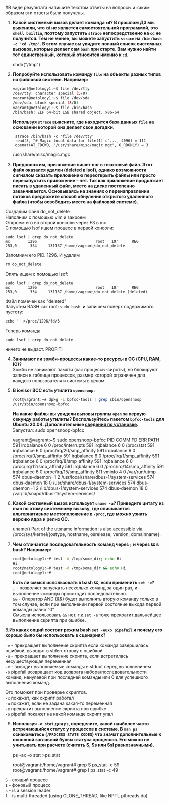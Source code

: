#В виде результата напишите текстом ответы на вопросы и каким образом эти ответы были получены. 

1. **Какой системный вызов делает команда `cd`? В прошлом ДЗ мы выяснили, что `cd` не является самостоятельной  программой, это `shell builtin`, поэтому запустить `strace` непосредственно на `cd` не получится. Тем не менее, вы можете запустить `strace` на `/bin/bash -c 'cd /tmp'`. В этом случае вы увидите полный список системных вызовов, которые делает сам `bash` при старте. Вам нужно найти тот единственный, который относится именно к `cd`.**   
  

    chdir("/tmp")  

2. **Попробуйте использовать команду `file` на объекты разных типов на файловой системе. Например:**
    ```bash
    vagrant@netology1:~$ file /dev/tty
    /dev/tty: character special (5/0)
    vagrant@netology1:~$ file /dev/sda
    /dev/sda: block special (8/0)
    vagrant@netology1:~$ file /bin/bash
    /bin/bash: ELF 64-bit LSB shared object, x86-64
    ```
    **Используя `strace` выясните, где находится база данных `file` на основании которой она делает свои догадки.**  
     

 
        strace /bin/bash -c 'file /dev/tty'  
        read(3, "# Magic local data for file(1) c"..., 4096) = 111  
        openat(AT_FDCWD, "/usr/share/misc/magic.mgc", O_RDONLY) = 3  

   /usr/share/misc/magic.mgc


3. **Предположим, приложение пишет лог в текстовый файл. Этот файл оказался удален (deleted в lsof), однако возможности сигналом сказать приложению переоткрыть файлы или просто перезапустить приложение – нет. Так как приложение продолжает писать в удаленный файл, место на диске постепенно заканчивается. Основываясь на знаниях о перенаправлении потоков предложите способ обнуления открытого удаленного файла (чтобы освободить место на файловой системе).**  
  
Создадим файл do_not_delete  
Наполним с помощью vim и закроем  
Откроем его во второй консоли через F3 в mc  
С помощью lsof ищем процесс в первой консоли:  
  
    sudo lsof | grep do_not_delete  
    mc        1296                          root   10r      REG              253,0      334     131137 /home/vagrant/do_not_delete  
Запомним его PID. 1296. И удалим  
  
    rm do_not_delete  
Опять ищем с помощью lsof:  
  
    sudo lsof | grep do_not_delete  
    mc        1296                          root   10r      REG              253,0      334     131137 /home/vagrant/do_not_delete (deleted)  
Файл помечен как "deleted"  
Запустим BASH как root: `sudo bash`. и запишем поверх содержимого пустоту:  
  
    echo '' >/proc/1296/fd/3

Теперь команда  

	sudo lsof | grep do_not_delete
ничего не выдаст. PROFIT!

4. **Занимают ли зомби-процессы какие-то ресурсы в ОС (CPU, RAM, IO)?**    
Зомби не занимают памяти (как процессы-сироты), но блокируют записи в таблице процессов, размер которой ограничен для каждого пользователя и системы в целом.  

5. **В iovisor BCC есть утилита `opensnoop`:**
    ```bash
    root@vagrant:~# dpkg -L bpfcc-tools | grep sbin/opensnoop
    /usr/sbin/opensnoop-bpfcc
    ```
    **На какие файлы вы увидели вызовы группы `open` за первую секунду работы утилиты? Воспользуйтесь пакетом `bpfcc-tools` для Ubuntu 20.04. Дополнительные [сведения по установке](https://github.com/iovisor/bcc/blob/master/INSTALL.md).**  
Запустил: sudo opensnoop-bpfcc  
  

    vagrant@vagrant:~$ sudo opensnoop-bpfcc
    PID    COMM               FD ERR PATH
    591    irqbalance          6   0 /proc/interrupts
    591    irqbalance          6   0 /proc/stat
    591    irqbalance          6   0 /proc/irq/20/smp_affinity
    591    irqbalance          6   0 /proc/irq/0/smp_affinity
    591    irqbalance          6   0 /proc/irq/1/smp_affinity
    591    irqbalance          6   0 /proc/irq/8/smp_affinity
    591    irqbalance          6   0 /proc/irq/12/smp_affinity
    591    irqbalance          6   0 /proc/irq/14/smp_affinity
    591    irqbalance          6   0 /proc/irq/15/smp_affinity
    811    vminfo              4   0 /var/run/utmp
    574    dbus-daemon        -1   2 /usr/local/share/dbus-1/system-services
    574    dbus-daemon        18   0 /usr/share/dbus-1/system-services
    574    dbus-daemon        -1   2 /lib/dbus-1/system-services
    574    dbus-daemon        18   0 /var/lib/snapd/dbus-1/system-services/  

     

6. **Какой системный вызов использует `uname -a`? Приведите цитату из man по этому системному вызову, где описывается альтернативное местоположение в `/proc`, где можно узнать версию ядра и релиз ОС.**  
  
  
    uname()
Part of the utsname information is also accessible via /proc/sys/kernel/{ostype, hostname, osrelease, version,
       domainname}.
  


7. **Чем отличается последовательность команд через `;` и через `&&` в bash? Например:**
    ```bash
    root@netology1:~# test -d /tmp/some_dir; echo Hi
    Hi
    root@netology1:~# test -d /tmp/some_dir && echo Hi
    root@netology1:~#
    ```
    **Есть ли смысл использовать в bash `&&`, если применить `set -e`?**  
`;`  - позволяет запускать несколько команд за один раз, и выполнение команды происходит последовательно.  
`&&` -  Оператор AND (&&) будет выполнять вторую команду только в том случае, если при выполнении первой состояние выхода первой команды равно “0”  
Смысла использовать `&&` нет, т.к.`set -e` тоже прекратит дальнейшее выполнение скрипта при ошибке.  
  

8.**Из каких опций состоит режим bash `set -euxo pipefail` и почему его хорошо было бы использовать в сценариях?** 
  
`-e` - прекращает выполнение скрипта если команда завершилась ошибкой, выводит в stderr строку с ошибкой  
`-u` - прекращает выполнение скрипта, если встретилась несуществующая переменная  
`-x` - выводит выполняемые команды в stdout перед выполненинем  
`-o` pipefail возвращает код возврата набора/последовательности команд, ненулевой при последней команды или 0 для успешного выполнения команд.  
  
Это поможет при проверке скриптов.  
`-x` покажет, как скрипт работал  
`-u` покажет, если не задана какая-то переменная  
`-e` прекратит выполнение скрипта при ошибке  
`-o` pipefail покажет на какой команде скрипт упал  


  
9. **Используя `-o stat` для `ps`, определите, какой наиболее часто встречающийся статус у процессов в системе. В `man ps` ознакомьтесь (`/PROCESS STATE CODES`) что значат дополнительные к основной заглавной буквы статуса процессов. Его можно не учитывать при расчете (считать S, Ss или Ssl равнозначными).**  
  

	ps -ax -o stat >ps_stat

	root@vagrant:/home/vagrant# grep S ps_stat -c
	59
	root@vagrant:/home/vagrant# grep I ps_stat -c
	49

`S` - спящий процесс  
`I` - фоновый процесс  
`s` - is a session leader  
`l` - is multi-threaded (using CLONE_THREAD, like NPTL pthreads do)  

 